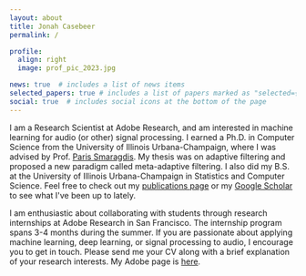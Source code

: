 ```yaml
---
layout: about
title: Jonah Casebeer
permalink: /

profile:
  align: right
  image: prof_pic_2023.jpg

news: true  # includes a list of news items
selected_papers: true # includes a list of papers marked as "selected={true}"
social: true  # includes social icons at the bottom of the page
---
```

I am a Research Scientist at Adobe Research, and am interested in machine learning for audio (or other) signal processing. I earned a Ph.D. in Computer Science from the University of Illinois Urbana-Champaign, where I was advised by Prof. [Paris Smaragdis](http://paris.cs.illinois.edu/). My thesis was on adaptive filtering and proposed a new paradigm called meta-adaptive filtering. I also did my B.S. at the University of Illinois Urbana-Champaign in Statistics and Computer Science. Feel free to check out my [publications page](/publications/) or my [Google Scholar](http://scholar.google.com/citations?user=QwAo-K4AAAAJ&hl=en) to see what I've been up to lately.

I am enthusiastic about collaborating with students through research internships at Adobe Research in San Francisco. The internship program spans 3-4 months during the summer. If you are passionate about applying machine learning, deep learning, or signal processing to audio, I encourage you to get in touch. Please send me your CV along with a brief explanation of your research interests. My Adobe page is [here](https://research.adobe.com/person/jonah-casebeer/).
